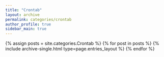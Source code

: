 ```yaml
---
title: "Crontab"
layout: archive
permalink: categories/crontab
author_profile: true
sidebar_main: true
---
```


{% assign posts = site.categories.Crontab %}
{% for post in posts %} {% include archive-single.html type=page.entries_layout %} {% endfor %}